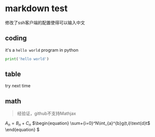 # markdown test
修改了ssh客户端的配置使得可以输入中文
## coding
it's a `hello world` program in python
```python
print('hello world')
```
## table
try next time
## math
> 经验证，github不支持Mathjax

$A_n=B_n+C_n$
$\begin{equation}
	\sum+{i=0}^N\int_{a}^{b}g(t,i)\text{d}t$
\end{equation}
$
